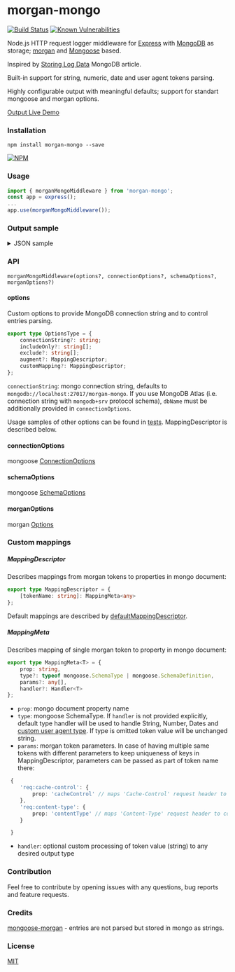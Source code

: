 # morgan-mongo
[![Build Status](https://travis-ci.com/pmstss/morgan-mongo.svg?branch=master)](https://travis-ci.com/pmstss/morgan-mongo) [![Known Vulnerabilities](https://snyk.io/test/github/pmstss/morgan-mongo/badge.svg?targetFile=package.json)](https://snyk.io/test/github/pmstss/morgan-mongo?targetFile=package.json)

Node.js HTTP request logger middleware for [Express](https://github.com/expressjs/express) 
with [MongoDB](https://www.mongodb.com) as storage; [morgan](https://github.com/expressjs/morgan) and [Mongoose](https://github.com/Automattic/mongoose) based.

Inspired by [Storing Log Data](https://docs.mongodb.com/ecosystem/use-cases/storing-log-data) MongoDB article.

Built-in support for string, numeric, date and user agent tokens parsing.

Highly configurable output with meaningful defaults; support for standart mongoose and morgan options.  

[Output Live Demo](https://morgan-mongo.herokuapp.com)

### Installation
    npm install morgan-mongo --save

[![NPM](https://nodei.co/npm/morgan-mongo.png?downloads=true&downloadRank=true&stars=true)](https://nodei.co/npm/morgan-mongo/)

### Usage

```TypeScript
import { morganMongoMiddleware } from 'morgan-mongo';
const app = express();
...
app.use(morganMongoMiddleware());
```

### Output sample
<details><summary>JSON sample</summary>
```js
{
    "_id" : ObjectId("5c012d5375bad213309ad4c3"),
    "userAgent" : {
        "family" : "Chrome",
        "major" : 70,
        "minor" : 0,
        "patch" : 3538,
        "source" : "Mozilla/5.0 (Windows NT 10.0; Win64; x64) AppleWebKit/537.36 (KHTML, like Gecko) Chrome/70.0.3538.102 Safari/537.36"
    },
    "date" : ISODate("2018-11-30T12:30:11.814Z"),
    "httpVersion" : "1.1",
    "method" : "GET",
    "remoteAddr" : "::1",
    "responseTime" : 92.56,
    "status" : 200,
    "url" : "/quotes?date=2018-11-28"
}
```
</details>

### API

    morganMongoMiddleware(options?, connectionOptions?, schemaOptions?, morganOptions?)

#### options
Custom options to provide MongoDB connection string and to control entries parsing.
```TypeScript
export type OptionsType = {
    connectionString?: string;
    includeOnly?: string[];
    exclude?: string[];
    augment?: MappingDescriptor;
    customMapping?: MappingDescriptor;
};
```
`connectionString`: mongo connection string, defaults to `mongodb://localhost:27017/morgan-mongo`. 
If you use MongoDB Atlas (i.e. connection string with `mongodb+srv` protocol schema), `dbName` 
must be additionally provided in `connectionOptions`.

Usage samples of other options can be found in [tests](test/morgan-mongo.spec.ts). 
MappingDescriptor is described below. 

#### connectionOptions
mongoose [ConnectionOptions](https://mongoosejs.com/docs/api.html#mongoose_Mongoose-connect)

#### schemaOptions
mongoose [SchemaOptions](https://mongoosejs.com/docs/api.html#schema_Schema)

#### morganOptions
morgan [Options](https://github.com/expressjs/morgan#options)

### Custom mappings

##### MappingDescriptor
Describes mappings from morgan tokens to properties in mongo document:
```TypeScript
export type MappingDescriptor = { 
    [tokenName: string]: MappingMeta<any> 
};
```

Default mappings are described by [defaultMappingDescriptor](src/default-mapping-descriptor.ts).

##### MappingMeta
Describes mapping of single morgan token to property in mongo document:
```TypeScript
export type MappingMeta<T> = {
    prop: string,
    type?: typeof mongoose.SchemaType | mongoose.SchemaDefinition,
    params?: any[],
    handler?: Handler<T>
};
```
* `prop`: mongo document property name
* `type`: mongoose SchemaType. If `handler` is not provided explicitly, default type handler will be used to 
handle String, Number, Dates and [custom user agent type](src/default-mapping-descriptor.ts). If type is omitted 
token value will be unchanged string. 
* `params`: morgan token parameters. In case of having multiple same tokens with different parameters 
to keep uniqueness of keys in MappingDescriptor, parameters can be passed as part of token name there:
```TypeScript
 {
    'req:cache-control': {
        prop: 'cacheControl' // maps 'Cache-Control' request header to cacheControl property in mongo document
    },
    'req:content-type': {
        prop: 'contentType' // maps 'Content-Type' request header to contentType property in mongo document
    }

 }
 ```
* `handler`: optional custom processing of token value (string) to any desired output type

### Contribution
Feel free to contribute by opening issues with any questions, bug reports and feature requests.

### Credits
[mongoose-morgan](https://github.com/nemanjapetrovic/mongoose-morgan) - entries are not parsed but stored in mongo as strings.

### License
  [MIT](LICENSE)
